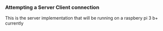 ### Attempting a Server Client connection
This is the server implementation that will be running on a raspbery pi 3 b+ currently
